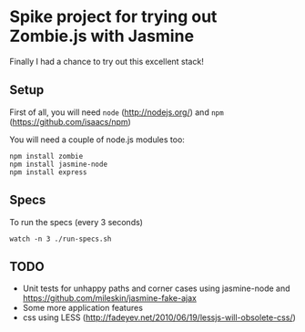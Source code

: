 Spike project for trying out Zombie.js with Jasmine
===================================================

Finally I had a chance to try out this excellent stack!

## Setup

First of all, you will need `node` (http://nodejs.org/) and `npm` (https://github.com/isaacs/npm)

You will need a couple of node.js modules too:

    npm install zombie
    npm install jasmine-node
    npm install express

## Specs

To run the specs (every 3 seconds)

    watch -n 3 ./run-specs.sh

## TODO

* Unit tests for unhappy paths and corner cases using jasmine-node and https://github.com/mileskin/jasmine-fake-ajax
* Some more application features
* css using LESS (http://fadeyev.net/2010/06/19/lessjs-will-obsolete-css/)
